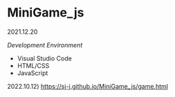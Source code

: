 # MiniGame_js
2021.12.20

_Development Environment_

* Visual Studio Code
* HTML/CSS
* JavaScript


2022.10.12) 
https://sj-j.github.io/MiniGame_js/game.html
